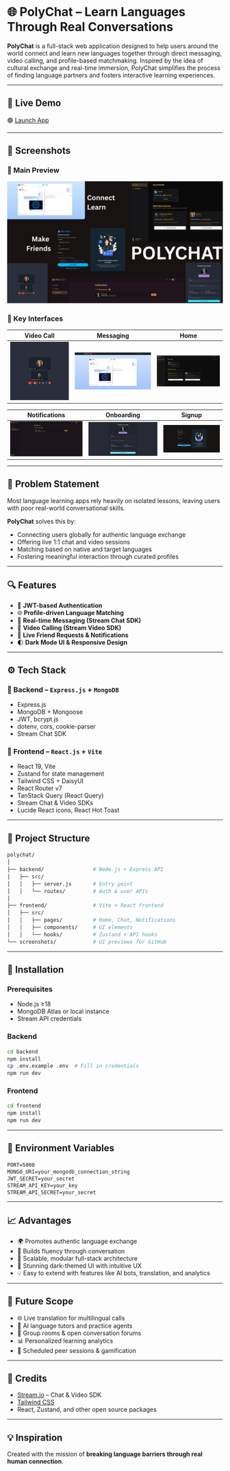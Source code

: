 # 🌐 PolyChat – Learn Languages Through Real Conversations

**PolyChat** is a full-stack web application designed to help users around the world connect and learn new languages together through direct messaging, video calling, and profile-based matchmaking. Inspired by the idea of cultural exchange and real-time immersion, PolyChat simplifies the process of finding language partners and fosters interactive learning experiences.

---

## 🔗 Live Demo

🟢 [Launch App](https://polychat-y4lb.onrender.com/login)

---

## 📸 Screenshots

### 🌟 Main Preview

![PolyChat](./screenshots/polychat.png)

### 💬 Key Interfaces

| Video Call                      | Messaging                       | Home                            |
| ------------------------------- | ------------------------------- | ------------------------------- |
| ![call](./screenshots/call.png) | ![chat](./screenshots/chat.png) | ![home](./screenshots/home.png) |

| Notifications                                   | Onboarding                                  | Signup                              |
| ----------------------------------------------- | ------------------------------------------- | ----------------------------------- |
| ![notification](./screenshots/notification.png) | ![onboarding](./screenshots/onboarding.png) | ![signup](./screenshots/signup.png) |

---

## 🧩 Problem Statement

Most language learning apps rely heavily on isolated lessons, leaving users with poor real-world conversational skills.

**PolyChat** solves this by:

- Connecting users globally for authentic language exchange
- Offering live 1:1 chat and video sessions
- Matching based on native and target languages
- Fostering meaningful interaction through curated profiles

---

## 🔍 Features

- 👤 **JWT-based Authentication**
- 🌐 **Profile-driven Language Matching**
- 💬 **Real-time Messaging (Stream Chat SDK)**
- 🎥 **Video Calling (Stream Video SDK)**
- 🔔 **Live Friend Requests & Notifications**
- 🌓 **Dark Mode UI & Responsive Design**

---

## ⚙️ Tech Stack

### 🔧 Backend – `Express.js` + `MongoDB`

- Express.js
- MongoDB + Mongoose
- JWT, bcrypt.js
- dotenv, cors, cookie-parser
- Stream Chat SDK

### 🎨 Frontend – `React.js` + `Vite`

- React 19, Vite
- Zustand for state management
- Tailwind CSS + DaisyUI
- React Router v7
- TanStack Query (React Query)
- Stream Chat & Video SDKs
- Lucide React icons, React Hot Toast

---

## 📁 Project Structure

```bash
polychat/
│
├── backend/                # Node.js + Express API
│   ├── src/
│   │   ├── server.js       # Entry point
│   │   └── routes/         # Auth & user APIs
│
├── frontend/               # Vite + React frontend
│   ├── src/
│   │   ├── pages/          # Home, Chat, Notifications
│   │   ├── components/     # UI elements
│   │   └── hooks/          # Zustand + API hooks
└── screenshots/            # UI previews for GitHub
```

---

## 🧪 Installation

### Prerequisites

- Node.js ≥18
- MongoDB Atlas or local instance
- Stream API credentials

### Backend

```bash
cd backend
npm install
cp .env.example .env  # Fill in credentials
npm run dev
```

### Frontend

```bash
cd frontend
npm install
npm run dev
```

---

## 🔐 Environment Variables

```env
PORT=5000
MONGO_URI=your_mongodb_connection_string
JWT_SECRET=your_secret
STREAM_API_KEY=your_key
STREAM_API_SECRET=your_secret
```

---

## 📈 Advantages

- 🌍 Promotes authentic language exchange
- 💬 Builds fluency through conversation
- 🔁 Scalable, modular full-stack architecture
- 🎨 Stunning dark-themed UI with intuitive UX
- 💡 Easy to extend with features like AI bots, translation, and analytics

---

## 🌱 Future Scope

- 🌐 Live translation for multilingual calls
- 🧠 AI language tutors and practice agents
- 👥 Group rooms & open conversation forums
- 📊 Personalized learning analytics
- 🔄 Scheduled peer sessions & gamification

---

## 🙌 Credits

- [Stream.io](https://getstream.io) – Chat & Video SDK
- [Tailwind CSS](https://tailwindcss.com/)
- React, Zustand, and other open source packages

---

## 💡 Inspiration

Created with the mission of **breaking language barriers through real human connection**.
